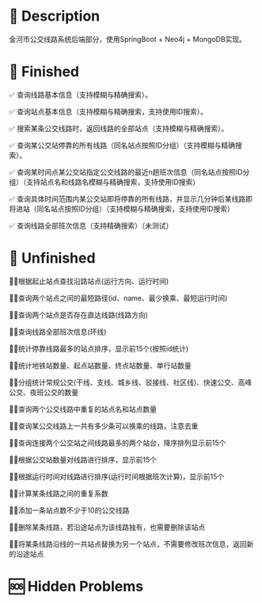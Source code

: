# 🌈 Description



金河市公交线路系统后端部分，使用SpringBoot + Neo4j + MongoDB实现。

# 📖 Finished



✅ 查询线路基本信息（支持模糊与精确搜索）。

✅ 查询站点基本信息（支持模糊与精确搜索，支持使用ID搜索）。

✅ 搜索某条公交线路时，返回线路的全部站点（支持模糊与精确搜索）。

✅ 查询某公交站停靠的所有线路（同名站点按照ID分组）（支持模糊与精确搜索）。

✅ 查询某时间点某公交站指定公交线路的最近n趟班次信息（同名站点按照ID分组）（支持站点名和线路名模糊与精确搜索，支持使用ID搜索）

✅ 查询具体时间范围内某公交站即将停靠的所有线路，并显示几分钟后某线路即将进站（同名站点按照ID分组）（支持模糊与精确搜索，支持使用ID搜索）

✅ 查询线路全部班次信息（支持精确搜索）（未测试）

# 🤔 Unfinished



🤜🏼根据起止站点查找沿路站点(运行方向、运行时间)

🤜🏼查询两个站点之间的最短路径(id、name、最少换乘、最短运行时间)

🤜🏼查询两个站点是否存在直达线路(线路方向)

🤜🏼查询线路全部班次信息(环线)

🤜🏼统计停靠线路最多的站点排序，显示前15个(按照id统计)

🤜🏼统计地铁站数量、起点站数量、终点站数量、单行站数量

🤜🏼分组统计常规公交(干线、支线、城乡线、驳接线、社区线)、快速公交、高峰公交、夜班公交的数量

🤜🏼查询两个公交线路中重复的站点名和站点数量

🤜🏼查询某公交线路上一共有多少条可以换乘的线路，注意去重

🤜🏼查询连接两个公交站之间线路最多的两个站台，降序排列显示前15个

🤜🏼根据公交站数量对线路进行排序，显示前15个

🤜🏼根据运行时间对线路进行排序(运行时间根据班次计算)，显示前15个

🤜🏼计算某条线路之间的重复系数

🤜🏼添加一条站点数不少于10的公交线路

🤜🏼删除某条线路，若沿途站点为该线路独有，也需要删除该站点

🤜🏼将某条线路沿线的一共站点替换为另一个站点，不需要修改班次信息，返回新的沿途站点

# 🆘 Hidden Problems



